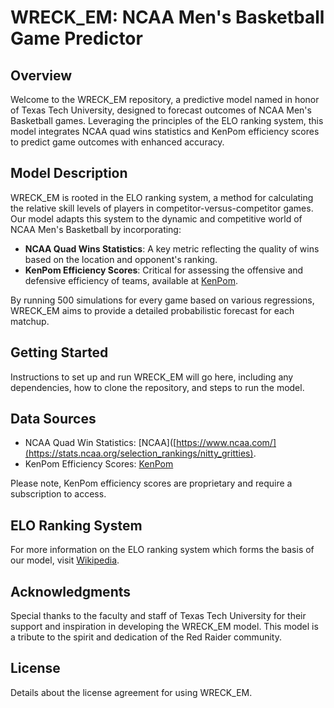 # WRECK_EM: NCAA Men's Basketball Game Predictor

## Overview
Welcome to the WRECK_EM repository, a predictive model named in honor of Texas Tech University, designed to forecast outcomes of NCAA Men's Basketball games. Leveraging the principles of the ELO ranking system, this model integrates NCAA quad wins statistics and KenPom efficiency scores to predict game outcomes with enhanced accuracy.

## Model Description
WRECK_EM is rooted in the ELO ranking system, a method for calculating the relative skill levels of players in competitor-versus-competitor games. Our model adapts this system to the dynamic and competitive world of NCAA Men's Basketball by incorporating:

- **NCAA Quad Wins Statistics**: A key metric reflecting the quality of wins based on the location and opponent's ranking.
- **KenPom Efficiency Scores**: Critical for assessing the offensive and defensive efficiency of teams, available at [KenPom](https://kenpom.com/).

By running 500 simulations for every game based on various regressions, WRECK_EM aims to provide a detailed probabilistic forecast for each matchup.

## Getting Started
Instructions to set up and run WRECK_EM will go here, including any dependencies, how to clone the repository, and steps to run the model.

## Data Sources
- NCAA Quad Win Statistics: [NCAA]([https://www.ncaa.com/](https://stats.ncaa.org/selection_rankings/nitty_gritties).
- KenPom Efficiency Scores: [KenPom](https://kenpom.com/)

Please note, KenPom efficiency scores are proprietary and require a subscription to access.

## ELO Ranking System
For more information on the ELO ranking system which forms the basis of our model, visit [Wikipedia](https://en.wikipedia.org/wiki/Elo_rating_system).

## Acknowledgments
Special thanks to the faculty and staff of Texas Tech University for their support and inspiration in developing the WRECK_EM model. This model is a tribute to the spirit and dedication of the Red Raider community.

## License
Details about the license agreement for using WRECK_EM.
